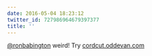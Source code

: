 ```yaml
---
date: 2016-05-04 18:23:12
twitter_id: 727986964679397377
title: ''
---
```


<!-- Tweet at https://twitter.com/statuses/727977075701846016 is either deleted or protected. -->

[@ronbabington](https://twitter.com/ronbabington) weird! Try [cordcut.oddevan.com](http://cordcut.oddevan.com)
